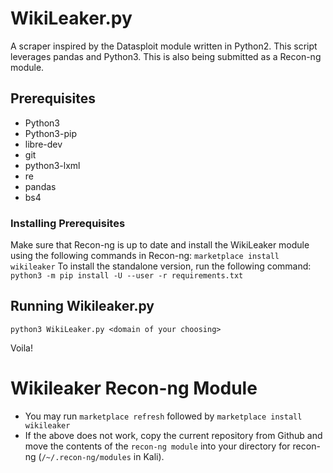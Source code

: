 # WikiLeaker.py
A scraper inspired by the Datasploit module written in Python2. This script leverages pandas and Python3. This is also being submitted as a Recon-ng module.


## Prerequisites
+ Python3
+ Python3-pip
+ libre-dev
+ git
+ python3-lxml
+ re
+ pandas
+ bs4

### Installing Prerequisites
Make sure that Recon-ng is up to date and install the WikiLeaker module using the following commands in Recon-ng:
`marketplace install wikileaker`
To install the standalone version, run the following command:
`python3 -m pip install -U --user -r requirements.txt`

## Running Wikileaker.py
`python3 WikiLeaker.py <domain of your choosing>`

Voila!

# Wikileaker Recon-ng Module
+ You may run `marketplace refresh` followed by `marketplace install wikileaker`
+ If the above does not work, copy the current repository from Github and move the contents of the `recon-ng module` into your directory for recon-ng (`/~/.recon-ng/modules` in Kali).
